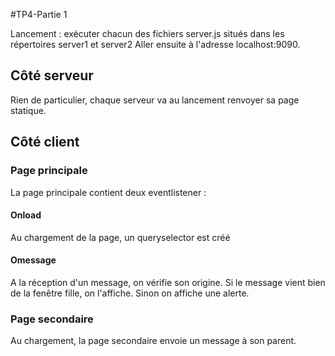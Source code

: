 #TP4-Partie 1

Lancement : exécuter chacun des fichiers server.js situés dans les répertoires server1 et server2
Aller ensuite à l'adresse localhost:9090.

## Côté serveur

Rien de particulier, chaque serveur va au lancement renvoyer sa page statique.

## Côté client

### Page principale

La page principale contient deux eventlistener :

#### Onload 

Au chargement de la page, un queryselector est créé

#### Omessage

A la réception d'un message, on vérifie son origine. Si le message vient bien de la fenêtre fille, on l'affiche.
Sinon on affiche une alerte.

### Page secondaire

Au chargement, la page secondaire envoie un message à son parent.